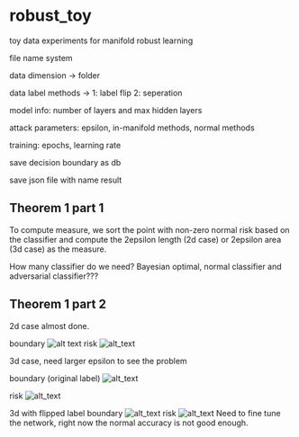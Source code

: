 # robust_toy
toy data experiments for manifold robust learning

file name system

data dimension -> folder

data label methods -> 1: label flip 2: seperation

model info: number of layers and max hidden layers

attack parameters: epsilon, in-manifold methods, normal methods

training: epochs, learning rate

save decision boundary as db

save json file with name result


## Theorem 1 part 1
To compute measure, we sort the point with non-zero normal risk based on the classifier and compute the 2epsilon length (2d case) or 2epsilon area (3d case) as the measure.

How many classifier do we need? Bayesian optimal, normal classifier and adversarial classifier???

## Theorem 1 part 2
2d case almost done.

boundary
![alt text](https://github.com/uacc/robust_toy/blob/master/2d/lable_2_perturb_0.01_model_layer_2_max_hidden_512_in_attack_1_norm_attack_1_epsilon_0.1_epochs_5000_lr_0.1_bd.png)
risk
![alt_text](https://github.com/uacc/robust_toy/blob/master/2d/lable_2_perturb_0.01_model_layer_2_max_hidden_512_in_attack_1_norm_attack_1_epsilon_start_0.01_end_0.3_epochs_5000_lr_0.1_risk.png)

3d case, need larger epsilon to see the problem

boundary (original label)
![alt_text](https://github.com/uacc/robust_toy/blob/master/3d/lable_1_perturb_0.0_model_layer_2_max_hidden_512_in_attack_1_norm_attack_1_epsilon_1.5_epochs_3000_lr_0.1_bd.png)

risk
![alt_text](https://github.com/uacc/robust_toy/blob/master/3d/lable_1_perturb_0.0_model_layer_2_max_hidden_512_in_attack_1_norm_attack_1_epsilon_start_0.01_end_0.3_epochs_3000_lr_0.1_risk.png)

3d with flipped label
boundary
![alt_text](https://github.com/uacc/robust_toy/blob/master/3d/lable_2_perturb_0.01_model_layer_2_max_hidden_512_in_attack_1_norm_attack_1_epsilon_0.3_epochs_3000_lr_0.1_bd.png)
risk
![alt_text](https://github.com/uacc/robust_toy/blob/master/3d/lable_2_perturb_0.01_model_layer_2_max_hidden_512_in_attack_1_norm_attack_1_epsilon_start_0.01_end_1.5_epochs_3000_lr_0.1_risk.png)
Need to fine tune the network, right now the normal accuracy is not good enough.
